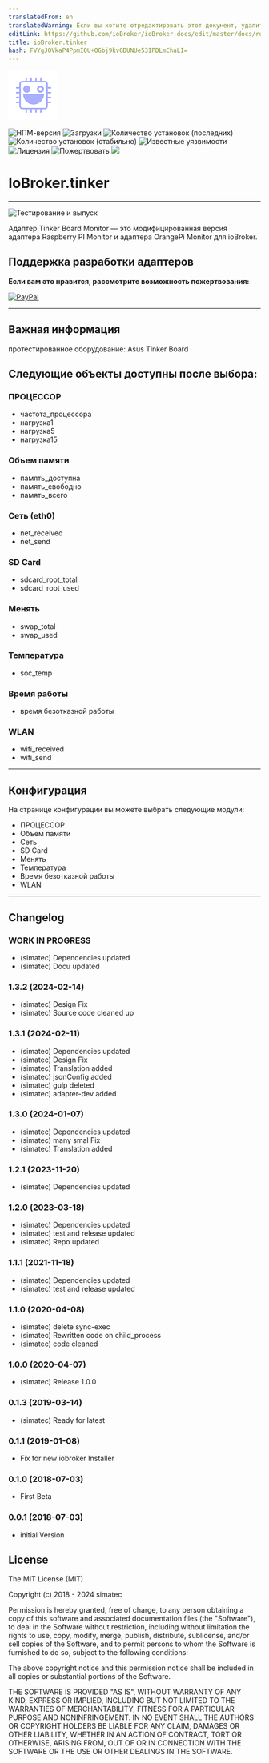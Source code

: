 ```yaml
---
translatedFrom: en
translatedWarning: Если вы хотите отредактировать этот документ, удалите поле «translatedFrom», в противном случае этот документ будет снова автоматически переведен
editLink: https://github.com/ioBroker/ioBroker.docs/edit/master/docs/ru/adapterref/iobroker.tinker/README.md
title: ioBroker.tinker
hash: FVYgJOVkaP4PpmIQU+OGbj9kvGDUNUe53IPDLmChaLI=
---
```

![Логотип](../../../en/adapterref/iobroker.tinker/admin/tinker.png)

![НПМ-версия](http://img.shields.io/npm/v/iobroker.tinker.svg)
![Загрузки](https://img.shields.io/npm/dm/iobroker.tinker.svg)
![Количество установок (последних)](http://iobroker.live/badges/tinker-installed.svg)
![Количество установок (стабильно)](http://iobroker.live/badges/tinker-stable.svg)
![Известные уязвимости](https://snyk.io/test/github/simatec/ioBroker.tinker/badge.svg)
![Лицензия](https://img.shields.io/github/license/simatec/ioBroker.tinker?style=flat)
![Пожертвовать](https://img.shields.io/badge/paypal-donate%20|%20spenden-blue.svg)
![](https://img.shields.io/static/v1?label=Sponsor&message=%E2%9D%A4&logo=GitHub&color=%23fe8e86)

# IoBroker.tinker
---

![Тестирование и выпуск](https://github.com/simatec/ioBroker.tinker/workflows/Test%20and%20Release/badge.svg)

Адаптер Tinker Board Monitor — это модифицированная версия адаптера Raspberry PI Monitor и адаптера OrangePi Monitor для ioBroker.

## Поддержка разработки адаптеров
**Если вам это нравится, рассмотрите возможность пожертвования:**

[![PayPal](https://www.paypalobjects.com/en_US/DK/i/btn/btn_donateCC_LG.gif)](https://paypal.me/mk1676)

---

## Важная информация
протестированное оборудование: Asus Tinker Board

## Следующие объекты доступны после выбора:
### ПРОЦЕССОР
* частота_процессора
* нагрузка1
* нагрузка5
* нагрузка15

### Объем памяти
* память_доступна
* память_свободно
* память_всего

### Сеть (eth0)
* net_received
* net_send

### SD Card
* sdcard_root_total
* sdcard_root_used

### Менять
* swap_total
* swap_used

### Температура
* soc_temp

### Время работы
* время безотказной работы

### WLAN
* wifi_received
* wifi_send

---

## Конфигурация
На странице конфигурации вы можете выбрать следующие модули:

* ПРОЦЕССОР
* Объем памяти
* Сеть
* SD Card
* Менять
* Температура
* Время безотказной работы
* WLAN

---

## Changelog
<!-- ### __WORK IN PROGRESS__ -->
### __WORK IN PROGRESS__
* (simatec) Dependencies updated
* (simatec) Docu updated

### 1.3.2 (2024-02-14)
* (simatec) Design Fix
* (simatec) Source code cleaned up

### 1.3.1 (2024-02-11)
* (simatec) Dependencies updated
* (simatec) Design Fix
* (simatec) Translation added
* (simatec) jsonConfig added
* (simatec) gulp deleted
* (simatec) adapter-dev added

### 1.3.0 (2024-01-07)
* (simatec) Dependencies updated
* (simatec) many smal Fix
* (simatec) Translation added

### 1.2.1 (2023-11-20)
* (simatec) Dependencies updated

### 1.2.0 (2023-03-18)
* (simatec) Dependencies updated
* (simatec) test and release updated
* (simatec) Repo updated

### 1.1.1 (2021-11-18)
* (simatec) Dependencies updated
* (simatec) test and release updated

### 1.1.0 (2020-04-08)
* (simatec) delete sync-exec
* (simatec) Rewritten code on child_process
* (simatec) code cleaned

### 1.0.0 (2020-04-07)
* (simatec) Release 1.0.0

### 0.1.3 (2019-03-14)
* (simatec) Ready for latest

### 0.1.1 (2019-01-08)
* Fix for new iobroker Installer

### 0.1.0 (2018-07-03)
* First Beta

### 0.0.1 (2018-07-03)
* initial Version

## License

The MIT License (MIT)

Copyright (c) 2018 - 2024 simatec

Permission is hereby granted, free of charge, to any person obtaining a copy
of this software and associated documentation files (the "Software"), to deal
in the Software without restriction, including without limitation the rights
to use, copy, modify, merge, publish, distribute, sublicense, and/or sell
copies of the Software, and to permit persons to whom the Software is
furnished to do so, subject to the following conditions:

The above copyright notice and this permission notice shall be included in
all copies or substantial portions of the Software.

THE SOFTWARE IS PROVIDED "AS IS", WITHOUT WARRANTY OF ANY KIND, EXPRESS OR
IMPLIED, INCLUDING BUT NOT LIMITED TO THE WARRANTIES OF MERCHANTABILITY,
FITNESS FOR A PARTICULAR PURPOSE AND NONINFRINGEMENT. IN NO EVENT SHALL THE
AUTHORS OR COPYRIGHT HOLDERS BE LIABLE FOR ANY CLAIM, DAMAGES OR OTHER
LIABILITY, WHETHER IN AN ACTION OF CONTRACT, TORT OR OTHERWISE, ARISING FROM,
OUT OF OR IN CONNECTION WITH THE SOFTWARE OR THE USE OR OTHER DEALINGS IN
THE SOFTWARE.
